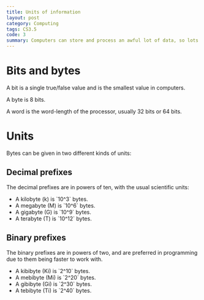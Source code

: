 ```yaml
---
title: Units of information
layout: post
category: Computing
tags: CS3.5
code: 3
summary: Computers can store and process an awful lot of data, so lots of units to show this size have been created.
---
```

# Bits and bytes
A bit is a single true/false value and is the smallest value in computers.

A byte is 8 bits.

A word is the word-length of the processor, usually 32 bits or 64 bits.

# Units
Bytes can be given in two different kinds of units:

## Decimal prefixes
The decimal prefixes are in powers of ten, with the usual scientific units:

* A kilobyte (k) is \`10^3\` bytes.
* A megabyte (M) is \`10^6\` bytes.
* A gigabyte (G) is \`10^9\` bytes.
* A terabyte (T) is \`10^12\` bytes.

## Binary prefixes
The binary prefixes are in powers of two, and are preferred in programming due to them being faster to work with.

* A kibibyte (Ki) is \`2^10\` bytes.
* A mebibyte (Mi) is \`2^20\` bytes.
* A gibibyte (Gi) is \`2^30\` bytes.
* A tebibyte (Ti) is \`2^40\` bytes.